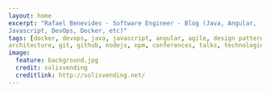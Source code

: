 ```yaml
---
layout: home
excerpt: "Rafael Benevides - Software Engineer - Blog (Java, Angular,
Javascript, DevOps, Docker, etc)"
tags: [docker, devops, java, javascript, angular, agile, design patterns,
architecture, git, github, nodejs, npm, conferences, talks, technologies ]
image:
  feature: background.jpg
  credit: solisvending
  creditlink: http://solisvending.net/
---
```

